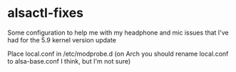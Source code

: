# alsactl-fixes
Some configuration to help me with my headphone and mic issues that I've had for the 5.9 kernel version update

Place local.conf in /etc/modprobe.d (on Arch you should rename local.conf to alsa-base.conf I think, but I'm not sure)
